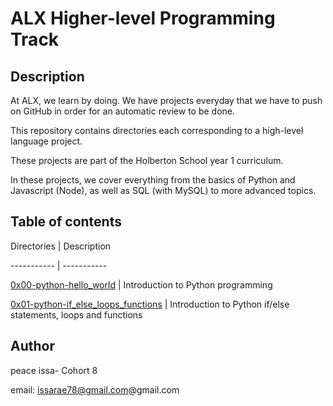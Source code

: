 # ALX Higher-level Programming Track



## Description

At ALX, we learn by doing. We have projects everyday that we have to push on GitHub in order for an automatic review to be done.

This repository contains directories each corresponding to a high-level language project.

These projects are part of the Holberton School year 1 curriculum.

In these projects, we cover everything from the basics of Python and Javascript (Node), as well as SQL (with MySQL) to more advanced topics.



## Table of contents

Directories | Description

----------- | -----------

[0x00-python-hello_world](./0x00-python-hello_world) | Introduction to Python programming

[0x01-python-if_else_loops_functions](./0x01-python-if_else_loops_functions) | Introduction to Python if/else statements, loops and functions



## Author



peace issa- Cohort 8



email: issarae78@gmail.com@gmail.com
